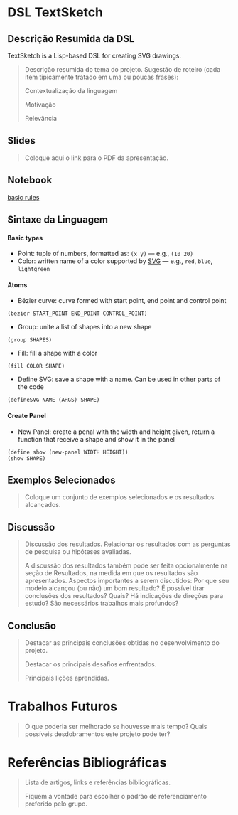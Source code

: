 # DSL TextSketch

## Descrição Resumida da DSL

TextSketch is a Lisp-based DSL for creating SVG drawings.
> Descrição resumida do tema do projeto. Sugestão de roteiro (cada item tipicamente tratado em uma ou poucas frases):
>
> Contextualização da linguagem
>
> Motivação
>
> Relevância
>

## Slides

> Coloque aqui o link para o PDF da apresentação.

## Notebook

[basic rules](notebook/basic_rules.ipynb)

## Sintaxe da Linguagem

#### Basic types
- Point: tuple of numbers, formatted as: `(x y)` — e.g., `(10 20)`
- Color: written name of a color supported by [SVG](https://www.w3.org/TR/SVG11/types.html#ColorKeywords) — e.g., `red`, `blue`, `lightgreen`

#### Atoms
- Bézier curve: curve formed with start point, end point and control point
```
(bezier START_POINT END_POINT CONTROL_POINT)
```
- Group: unite a list of shapes into a new shape
```
(group SHAPES)
```
- Fill: fill a shape with a color
```
(fill COLOR SHAPE)
```
- Define SVG: save a shape with a name. Can be used in other parts of the code
```
(defineSVG NAME (ARGS) SHAPE)
```
#### Create Panel
- New Panel: create a penal with the width and height given, return a function that receive a shape and show it in the panel
```
(define show (new-panel WIDTH HEIGHT))
(show SHAPE)
```
## Exemplos Selecionados

> Coloque um conjunto de exemplos selecionados e os resultados alcançados.

## Discussão

> Discussão dos resultados. Relacionar os resultados com as perguntas de pesquisa ou hipóteses avaliadas.
>
> A discussão dos resultados também pode ser feita opcionalmente na seção de Resultados, na medida em que os resultados são apresentados. Aspectos importantes a serem discutidos: Por que seu modelo alcançou (ou não) um bom resultado? É possível tirar conclusões dos resultados? Quais? Há indicações de direções para estudo? São necessários trabalhos mais profundos?

## Conclusão

> Destacar as principais conclusões obtidas no desenvolvimento do projeto.
>
> Destacar os principais desafios enfrentados.
>
> Principais lições aprendidas.

# Trabalhos Futuros

> O que poderia ser melhorado se houvesse mais tempo?
> Quais possíveis desdobramentos este projeto pode ter?

# Referências Bibliográficas

> Lista de artigos, links e referências bibliográficas.
>
> Fiquem à vontade para escolher o padrão de referenciamento preferido pelo grupo.


